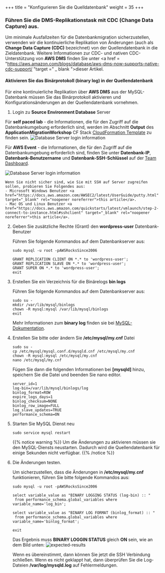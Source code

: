 +++
title = "Konfigurieren Sie die Quelldatenbank"
weight = 35
+++

### Führen Sie die DMS-Replikationstask mit CDC (Change Data Capture) aus.

Um minimale Ausfallzeiten für die Datenbankmigration sicherzustellen, 
verwenden wir die kontinuierliche Replikation von Änderungen (auch als **Change Data Capture (CDC)** bezeichnet) 
von der Quellendatenbank in die Zieldatenbank. 
Weitere Informationen zur CDC- und nativen CDC-Unterstützung von **AWS DMS** 
finden Sie unter <a href = "https://aws.amazon.com/blogs/database/aws-dms-now-supports-native-cdc-support/ "target =" _ blank ">dieser Artikel</a>.

#### Aktivieren Sie das Binärprotokoll (binary log) in der Quellendatenbank

Für eine kontinuierliche Replikation über **AWS DMS** aus der MySQL-Datenbank 
müssen Sie das Binärprotokoll aktivieren und Konfigurationsänderungen 
an der Quellendatenbank vornehmen.

1. Login zu **Source Environment Database** Server

Für **self paced lab** - die Informationen, die für den Zugriff auf die Datenbankumgebung 
erforderlich sind, werden im Abschnitt **Output** des **ApplicationMigrationWorkshop** CF Stack 
<a href="https://us-west-2.console.aws.amazon.com/cloudformation/home?region=us-west-2#/" target="_blank" rel="noopener noreferrer">CloudFormation Template</a> zu finden sein.
    ![Database Server login information](/db-mig/db-server-ssh-self-paced.png)    

Für **AWS Event** - die Informationen, die für den Zugriff auf die Datenbankumgebung erforderlich sind, 
finden Sie unter **Datenbank-IP**, **Datenbank-Benutzername** und **Datenbank-SSH-Schlüssel** 
auf der <a href="https://dashboard.eventengine.run/dashboard" target="_blank" rel="noopener noreferrer">Team Dashboard</a>.

   ![Database Server login information](/db-mig/db-server-ssh-event.png)

    Wenn Sie nicht sicher sind, wie Sie mit SSH auf Server zugreifen sollen, probieren Sie Folgendes aus:
    - Microsoft Windows Benutzer <a href="https://docs.aws.amazon.com/AWSEC2/latest/UserGuide/putty.html" target="_blank" rel="noopener noreferrer">this article</a>.  
    - Mac OS und Linux Benutzer <a href="https://docs.aws.amazon.com/quickstarts/latest/vmlaunch/step-2-connect-to-instance.html#sshclient" target="_blank" rel="noopener noreferrer">this article</a>.

2. Geben Sie zusätzliche Rechte (Grant) den **wordpress-user** Datenbank-Benutzer

    Führen Sie folgende Kommandos auf dem Datenbankserver aus:

    ```
    sudo mysql -u root -pAWSRocksSince2006

    GRANT REPLICATION CLIENT ON *.* to 'wordpress-user';
    GRANT REPLICATION SLAVE ON *.* to 'wordpress-user';
    GRANT SUPER ON *.* to 'wordpress-user';
    exit
    ```

3. Erstellen Sie ein Verzeichnis für die Binärelogs **bin logs** 

    Führen Sie folgende Kommandos auf dem Datenbankserver aus:

    ```
    sudo su - 
    mkdir /var/lib/mysql/binlogs
    chown -R mysql:mysql /var/lib/mysql/binlogs
    exit
    ```

    Mehr Informationen zum **binary log** finden sie bei <a href="https://dev.mysql.com/doc/refman/8.0/en/binary-log.html" target="_blank" rel="noopener noreferrer">MySQL-Dokumentation</a>.

4. Erstellen Sie bitte oder ändern Sie **/etc/mysql/my.cnf** Datei

    ```
    sudo su -
    cp /etc/mysql/mysql.conf.d/mysqld.cnf /etc/mysql/my.cnf
    chown -R mysql:mysql /etc/mysql/my.cnf
    nano /etc/mysql/my.cnf
    ```

    Fügen Sie dann die folgenden Informationen bei **[mysqld]** hinzu, 
    speichern Sie die Datei und beenden Sie nano editor.

    ```
    server_id=1
    log-bin=/var/lib/mysql/binlogs/log
    binlog_format=ROW
    expire_logs_days=1
    binlog_checksum=NONE
    binlog_row_image=FULL
    log_slave_updates=TRUE
    performance_schema=ON
    ```

5. Starten Sie MySQL Dienst neu

    ```
    sudo service mysql restart
    ```

    {{% notice warning %}}
Um die Änderungen zu aktivieren müssen sie den MySQL-Diensts neustarten.
Dadurch wird die Quellendatenbank für einige Sekunden nicht verfügbar.
{{% /notice %}}    

1. Die Änderungen testen.

    Um sicherzustellen, dass die Änderungen in **/etc/mysql/my.cnf** funktionieren, 
    führen Sie bitte folgende Kommandos aus:

    ```
    sudo mysql -u root -pAWSRocksSince2006

    select variable_value as "BINARY LOGGING STATUS (log-bin) :: "
     from performance_schema.global_variables where variable_name='log_bin';

    select variable_value as "BINARY LOG FORMAT (binlog_format) :: "
     from performance_schema.global_variables where variable_name='binlog_format';

    exit
    ```

    Das Ergebnis muss **BINARY LOGGIN STATUS** gleich **ON** sein, wie an dem Bild unten:
    ![expected-results](/db-mig/bin-log-verificaion.png)

    Wenn es übereinstimmt, dann können Sie jetzt die SSH Verbindung schließen. 
    Wenn es nicht geklappt hat, dann überprüfen Sie die Log-Dateien **/var/log/mysqld.log** auf Fehlermeldungen.